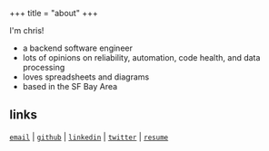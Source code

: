 +++
title = "about"
+++

I'm chris!
- a backend software engineer
- lots of opinions on reliability, automation, code health, and data processing
- loves spreadsheets and diagrams
- based in the SF Bay Area

## links

[`email`](mailto:chris.yx.lee@gmail.com) | [`github`](https://www.github.com/chrisyxlee) | [`linkedin`](https://www.linkedin.com/in/chrisyxlee) | [`twitter`](https://www.twitter.com/chrisyxlee) | [`resume`](/chrisyxlee_resume.pdf)

